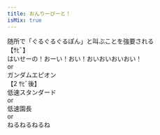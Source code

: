 ```yaml
---
title: おんりーびーと！
isMix: true
---
```


随所で「ぐるぐるぐるぽん」と叫ぶことを強要される<br />
【ｻﾋﾞ】<br />
はいせーの！おーい！おい！おいおいおいおい！<br />
or<br />
ガンダムエピオン<br />
【2 ｻﾋﾞ後】<br />
低速スタンダード<br />
or<br />
低速園長<br />
or<br />
ねるねるねるね
<br />
